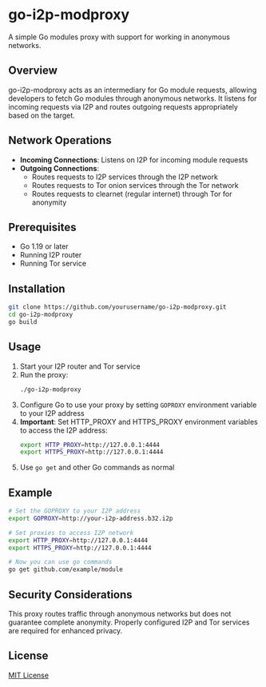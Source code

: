 # go-i2p-modproxy

A simple Go modules proxy with support for working in anonymous networks.

## Overview

go-i2p-modproxy acts as an intermediary for Go module requests, allowing developers to fetch Go modules through anonymous networks. It listens for incoming requests via I2P and routes outgoing requests appropriately based on the target.

## Network Operations

- **Incoming Connections**: Listens on I2P for incoming module requests
- **Outgoing Connections**:
  - Routes requests to I2P services through the I2P network
  - Routes requests to Tor onion services through the Tor network
  - Routes requests to clearnet (regular internet) through Tor for anonymity

## Prerequisites

- Go 1.19 or later
- Running I2P router
- Running Tor service

## Installation

```bash
git clone https://github.com/yourusername/go-i2p-modproxy.git
cd go-i2p-modproxy
go build
```

## Usage

1. Start your I2P router and Tor service
2. Run the proxy:
   ```bash
   ./go-i2p-modproxy
   ```
3. Configure Go to use your proxy by setting `GOPROXY` environment variable to your I2P address
4. **Important**: Set HTTP_PROXY and HTTPS_PROXY environment variables to access the I2P address:
   ```bash
   export HTTP_PROXY=http://127.0.0.1:4444
   export HTTPS_PROXY=http://127.0.0.1:4444
   ```
5. Use `go get` and other Go commands as normal

## Example

```bash
# Set the GOPROXY to your I2P address
export GOPROXY=http://your-i2p-address.b32.i2p

# Set proxies to access I2P network
export HTTP_PROXY=http://127.0.0.1:4444
export HTTPS_PROXY=http://127.0.0.1:4444

# Now you can use go commands
go get github.com/example/module
```

## Security Considerations

This proxy routes traffic through anonymous networks but does not guarantee complete anonymity. Properly configured I2P and Tor services are required for enhanced privacy.

## License

[MIT License](LICENSE)